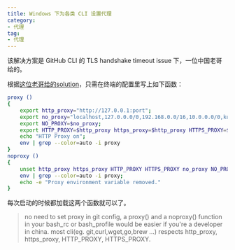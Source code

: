 ```yaml
---
title: Windows 下为各类 CLI 设置代理
category: 
- 代理
tag: 
- 代理
---
```


该解决方案是 GitHub CLI 的 TLS handshake timeout issue 下，一位中国老哥给的。

根据[这位老哥给的solution](https://github.com/cli/cli/issues/514#issuecomment-666230820)，只需在终端的配置里写上如下函数：

```bash
proxy ()
{
    export http_proxy="http://127.0.0.1:port";
    export no_proxy="localhost,127.0.0.0/0,192.168.0.0/16,10.0.0.0/0,kubernetes.docker.internal";
    export NO_PROXY=$no_proxy;
    export HTTP_PROXY=$http_proxy https_proxy=$http_proxy HTTPS_PROXY=$http_proxy NO_PROXY=$no_proxy;
    echo "HTTP Proxy on";
    env | grep --color=auto -i proxy
}
noproxy ()
{
    unset http_proxy https_proxy HTTP_PROXY HTTPS_PROXY no_proxy NO_PROXY FTP_PROXY ftp_proxy ALL_PROXY all_proxy;
    env | grep --color=auto -i proxy;
    echo -e "Proxy environment variable removed."
}
```

每次启动的时候都加载这两个函数就可以了。

> no need to set proxy in git config, a proxy() and a noproxy() function in your bash_rc or bash_profile would be easier if you're a developer in china. most cli(eg. git,curl,wget,go,brew ...) respects http_proxy, https_proxy, HTTP_PROXY, HTTPS_PROXY.
